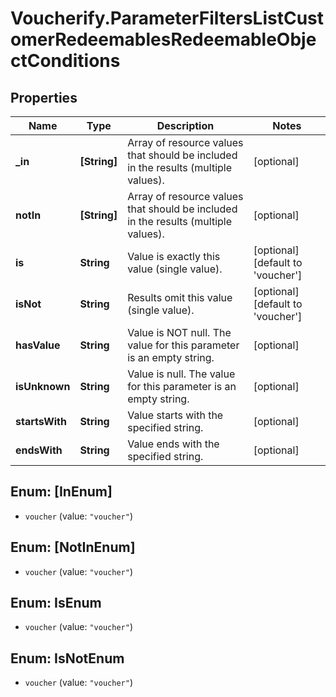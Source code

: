 # Voucherify.ParameterFiltersListCustomerRedeemablesRedeemableObjectConditions

## Properties

Name | Type | Description | Notes
------------ | ------------- | ------------- | -------------
**_in** | **[String]** | Array of resource values that should be included in the results (multiple values). | [optional] 
**notIn** | **[String]** | Array of resource values that should be included in the results (multiple values). | [optional] 
**is** | **String** | Value is exactly this value (single value). | [optional] [default to &#39;voucher&#39;]
**isNot** | **String** | Results omit this value (single value). | [optional] [default to &#39;voucher&#39;]
**hasValue** | **String** | Value is NOT null. The value for this parameter is an empty string. | [optional] 
**isUnknown** | **String** | Value is null. The value for this parameter is an empty string. | [optional] 
**startsWith** | **String** | Value starts with the specified string. | [optional] 
**endsWith** | **String** | Value ends with the specified string. | [optional] 



## Enum: [InEnum]


* `voucher` (value: `"voucher"`)





## Enum: [NotInEnum]


* `voucher` (value: `"voucher"`)





## Enum: IsEnum


* `voucher` (value: `"voucher"`)





## Enum: IsNotEnum


* `voucher` (value: `"voucher"`)




